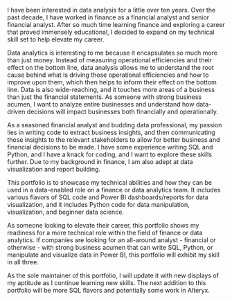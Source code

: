 I have been interested in data analysis for a little over ten years. Over the past decade, I have worked in finance as a financial analyst and senior financial analyst.
After so much time learning finance and exploring a career that proved immensely educational, I decided to expand on my technical skill set to help elevate my career.

Data analytics is interesting to me because it encapsulates so much more than just money.
Instead of measuring operational efficiencies and their effect on the bottom line, data analysis allows me to understand the root cause behind what is driving those operational efficiencies and how to improve upon them, which then helps to inform their effect on the bottom line.
Data is also wide-reaching, and it touches more areas of a business than just the financial statements. As someone with strong business acumen, I want to analyze entire businesses and understand how data-driven decisions will impact businesses both financially and operationally.

As a seasoned financial analyst and budding data professional, my passion lies in writing code to extract business insights, and then communicating these insights to the relevant stakeholders to allow for better business and financial decisions to be made.
I have some experience writing SQL and Python, and I have a knack for coding, and I want to explore these skills further. Due to my background in finance, I am also adept at data visualization and report building.

This portfolio is to showcase my technical abilities and how they can be used in a data-enabled role on a finance or data analytics team. It includes various flavors of SQL code and Power BI dashboards/reports for data visualization, and it includes Python code for data manipulation, visualization, and beginner data science.

As someone looking to elevate their career, this portfolio shows my readiness for a more technical role within the field of finance or data analytics.
If companies are looking for an all-around analyst - financial or otherwise - with strong business acumen that can write SQL, Python, or manipulate and visualize data in Power BI, this portfolio will exhibit my skill in all three.

As the sole maintainer of this portfolio, I will update it with new displays of my aptitude as I continue learning new skills. The next addition to this portfolio will be more SQL flavors and potentially some work in Alteryx.
